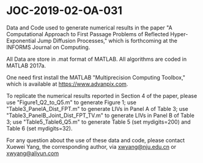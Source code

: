 # JOC-2019-02-OA-031
Data and Code used to generate numerical results in the paper "A Computational Approach to First Passage Problems of Reflected Hyper-Exponential Jump Diffusion Processes," which is forthcoming at the INFORMS Journal on Computing.

All Data are store in .mat format of MATLAB. All algorithms are coded in MATLAB 2017a.

One need first install the MATLAB "Multiprecision Computing Toolbox," which is available at https://www.advanpix.com.

To replicate the numerical results reported in Section 4 of the paper, please use "Figure1_Q2_to_Q5.m" to generate Figure 1; use "Table3_PanelA_Dist_FPT.m" to generate LIVs in Panel A of Table 3; use "Table3_PanelB_Joint_Dist_FPT_TV.m" to generate LIVs in Panel B of Table 3; use "Table5_Table6_Q5.m" to generate Table 5 (set mydigits=200) and Table 6 (set mydigits=32).

For any question about the use of these data and code, please contact Xuewei Yang, the corresponding author, via xwyang@nju.edu.cn or xwyang@aliyun.com
